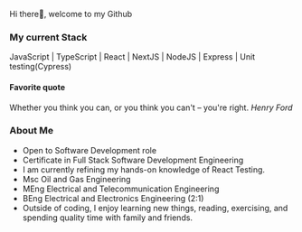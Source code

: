 Hi there👋, welcome to my Github

<h3>My current Stack</h3>
JavaScript | TypeScript | React | NextJS | NodeJS | Express | Unit testing(Cypress)

<h4>Favorite quote</h4><p>Whether you think you can, or you think you can't – you're right. <em>Henry Ford</em></p>

<h3>About Me</h3>

- Open to Software Development role
- Certificate in Full Stack Software Development Engineering
- I am currently refining my hands-on knowledge of React Testing.
- Msc Oil and Gas Engineering
- MEng Electrical and Telecommunication Engineering
- BEng Electrical and Electronics Engineering (2:1)
- Outside of coding, I enjoy learning new things, reading, exercising, and spending quality time with family and friends.
